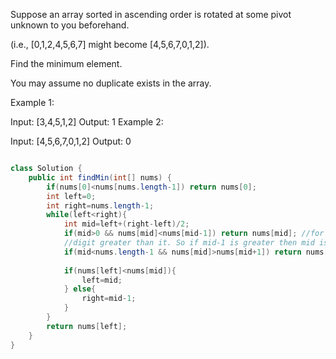 Suppose an array sorted in ascending order is rotated at some pivot unknown to you beforehand.

(i.e.,  [0,1,2,4,5,6,7] might become  [4,5,6,7,0,1,2]).

Find the minimum element.

You may assume no duplicate exists in the array.

Example 1:

Input: [3,4,5,1,2] 
Output: 1
Example 2:

Input: [4,5,6,7,0,1,2]
Output: 0

```java

class Solution {
    public int findMin(int[] nums) {
        if(nums[0]<nums[nums.length-1]) return nums[0];
        int left=0;
        int right=nums.length-1;
        while(left<right){
            int mid=left+(right-left)/2;
            if(mid>0 && nums[mid]<nums[mid-1]) return nums[mid]; //for array like 3 4 0 1 2 So we know minimum is just after a 
            //digit greater than it. So if mid-1 is greater then mid is minimum;
            if(mid<nums.length-1 && nums[mid]>nums[mid+1]) return nums[mid+1];
            
            if(nums[left]<nums[mid]){
                left=mid;
            } else{
                right=mid-1;
            }
        }
        return nums[left];
    }
}
```
